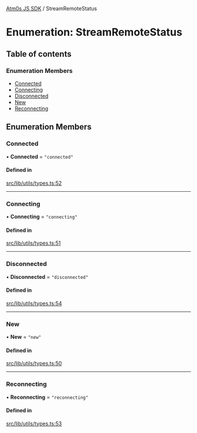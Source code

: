 [Atm0s JS SDK](../README.md) / StreamRemoteStatus

# Enumeration: StreamRemoteStatus

## Table of contents

### Enumeration Members

- [Connected](StreamRemoteStatus.md#connected)
- [Connecting](StreamRemoteStatus.md#connecting)
- [Disconnected](StreamRemoteStatus.md#disconnected)
- [New](StreamRemoteStatus.md#new)
- [Reconnecting](StreamRemoteStatus.md#reconnecting)

## Enumeration Members

### Connected

• **Connected** = ``"connected"``

#### Defined in

[src/lib/utils/types.ts:52](https://github.com/8xFF/media-sdk-js/blob/42072f0/src/lib/utils/types.ts#L52)

___

### Connecting

• **Connecting** = ``"connecting"``

#### Defined in

[src/lib/utils/types.ts:51](https://github.com/8xFF/media-sdk-js/blob/42072f0/src/lib/utils/types.ts#L51)

___

### Disconnected

• **Disconnected** = ``"disconnected"``

#### Defined in

[src/lib/utils/types.ts:54](https://github.com/8xFF/media-sdk-js/blob/42072f0/src/lib/utils/types.ts#L54)

___

### New

• **New** = ``"new"``

#### Defined in

[src/lib/utils/types.ts:50](https://github.com/8xFF/media-sdk-js/blob/42072f0/src/lib/utils/types.ts#L50)

___

### Reconnecting

• **Reconnecting** = ``"reconnecting"``

#### Defined in

[src/lib/utils/types.ts:53](https://github.com/8xFF/media-sdk-js/blob/42072f0/src/lib/utils/types.ts#L53)
